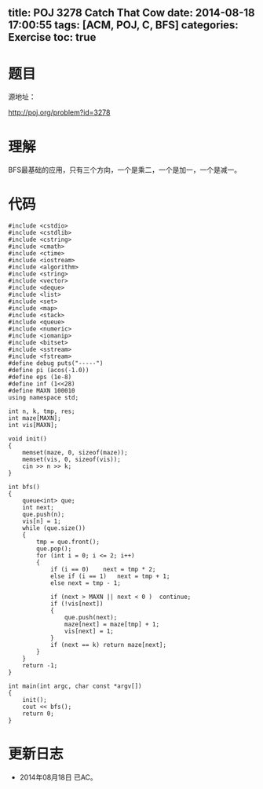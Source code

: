 title: POJ 3278 Catch That Cow
date: 2014-08-18 17:00:55
tags: [ACM, POJ, C, BFS]
categories: Exercise
toc: true
---
# 题目
源地址：

http://poj.org/problem?id=3278

# 理解
BFS最基础的应用，只有三个方向，一个是乘二，一个是加一，一个是减一。

<!-- more -->

# 代码
```
#include <cstdio>
#include <cstdlib>
#include <cstring>
#include <cmath>
#include <ctime>
#include <iostream>
#include <algorithm>
#include <string>
#include <vector>
#include <deque>
#include <list>
#include <set>
#include <map>
#include <stack>
#include <queue>
#include <numeric>
#include <iomanip>
#include <bitset>
#include <sstream>
#include <fstream>
#define debug puts("-----")
#define pi (acos(-1.0))
#define eps (1e-8)
#define inf (1<<28)
#define MAXN 100010
using namespace std;

int n, k, tmp, res;
int maze[MAXN];
int vis[MAXN];

void init()
{
    memset(maze, 0, sizeof(maze));
    memset(vis, 0, sizeof(vis));
    cin >> n >> k;
}

int bfs()
{
    queue<int> que;
    int next;
    que.push(n);
    vis[n] = 1;
    while (que.size())
    {
        tmp = que.front();
        que.pop();
        for (int i = 0; i <= 2; i++)
        {
            if (i == 0)    next = tmp * 2;
            else if (i == 1)   next = tmp + 1;
            else next = tmp - 1;

            if (next > MAXN || next < 0 )  continue;
            if (!vis[next])
            {
                que.push(next);
                maze[next] = maze[tmp] + 1;
                vis[next] = 1;
            }
            if (next == k) return maze[next];
        }
    }
    return -1;
}

int main(int argc, char const *argv[])
{
    init();
    cout << bfs();
    return 0;
}
```
# 更新日志
- 2014年08月18日 已AC。